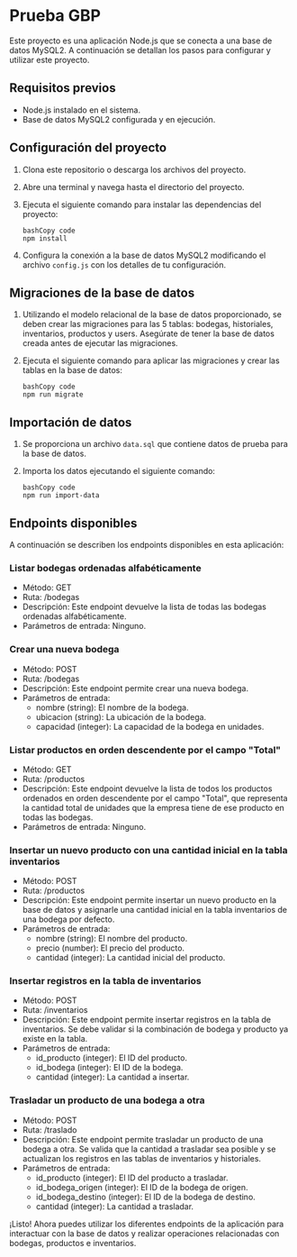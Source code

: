 # Prueba GBP

Este proyecto es una aplicación Node.js que se conecta a una base de datos MySQL2. A continuación se detallan los pasos para configurar y utilizar este proyecto.

## Requisitos previos

- Node.js instalado en el sistema.
- Base de datos MySQL2 configurada y en ejecución.

## Configuración del proyecto

1. Clona este repositorio o descarga los archivos del proyecto.

2. Abre una terminal y navega hasta el directorio del proyecto.

3. Ejecuta el siguiente comando para instalar las dependencias del proyecto:

   ```
   bashCopy code
   npm install
   ```

4. Configura la conexión a la base de datos MySQL2 modificando el archivo `config.js` con los detalles de tu configuración.

## Migraciones de la base de datos

1. Utilizando el modelo relacional de la base de datos proporcionado, se deben crear las migraciones para las 5 tablas: bodegas, historiales, inventarios, productos y users. Asegúrate de tener la base de datos creada antes de ejecutar las migraciones.

2. Ejecuta el siguiente comando para aplicar las migraciones y crear las tablas en la base de datos:

   ```
   bashCopy code
   npm run migrate
   ```

## Importación de datos

1. Se proporciona un archivo `data.sql` que contiene datos de prueba para la base de datos.

2. Importa los datos ejecutando el siguiente comando:

   ```
   bashCopy code
   npm run import-data
   ```

## Endpoints disponibles

A continuación se describen los endpoints disponibles en esta aplicación:

### Listar bodegas ordenadas alfabéticamente

- Método: GET
- Ruta: /bodegas
- Descripción: Este endpoint devuelve la lista de todas las bodegas ordenadas alfabéticamente.
- Parámetros de entrada: Ninguno.

### Crear una nueva bodega

- Método: POST
- Ruta: /bodegas
- Descripción: Este endpoint permite crear una nueva bodega.
- Parámetros de entrada:
  - nombre (string): El nombre de la bodega.
  - ubicacion (string): La ubicación de la bodega.
  - capacidad (integer): La capacidad de la bodega en unidades.

### Listar productos en orden descendente por el campo "Total"

- Método: GET
- Ruta: /productos
- Descripción: Este endpoint devuelve la lista de todos los productos ordenados en orden descendente por el campo "Total", que representa la cantidad total de unidades que la empresa tiene de ese producto en todas las bodegas.
- Parámetros de entrada: Ninguno.

### Insertar un nuevo producto con una cantidad inicial en la tabla inventarios

- Método: POST
- Ruta: /productos
- Descripción: Este endpoint permite insertar un nuevo producto en la base de datos y asignarle una cantidad inicial en la tabla inventarios de una bodega por defecto.
- Parámetros de entrada:
  - nombre (string): El nombre del producto.
  - precio (number): El precio del producto.
  - cantidad (integer): La cantidad inicial del producto.

### Insertar registros en la tabla de inventarios

- Método: POST
- Ruta: /inventarios
- Descripción: Este endpoint permite insertar registros en la tabla de inventarios. Se debe validar si la combinación de bodega y producto ya existe en la tabla.
- Parámetros de entrada:
  - id_producto (integer): El ID del producto.
  - id_bodega (integer): El ID de la bodega.
  - cantidad (integer): La cantidad a insertar.

### Trasladar un producto de una bodega a otra

- Método: POST
- Ruta: /traslado
- Descripción: Este endpoint permite trasladar un producto de una bodega a otra. Se valida que la cantidad a trasladar sea posible y se actualizan los registros en las tablas de inventarios y historiales.
- Parámetros de entrada:
  - id_producto (integer): El ID del producto a trasladar.
  - id_bodega_origen (integer): El ID de la bodega de origen.
  - id_bodega_destino (integer): El ID de la bodega de destino.
  - cantidad (integer): La cantidad a trasladar.

¡Listo! Ahora puedes utilizar los diferentes endpoints de la aplicación para interactuar con la base de datos y realizar operaciones relacionadas con bodegas, productos e inventarios.